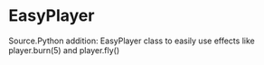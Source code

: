 # EasyPlayer
Source.Python addition: EasyPlayer class to easily use effects like player.burn(5) and player.fly()

